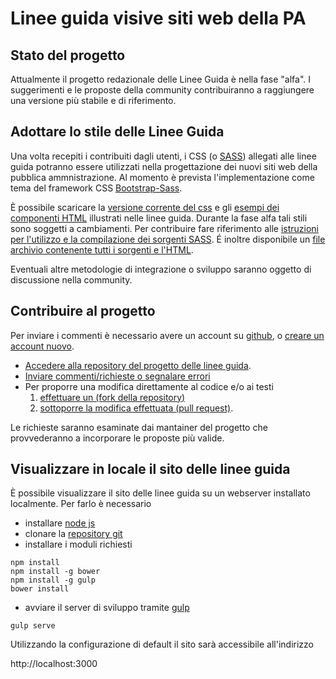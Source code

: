 # Linee guida visive siti web della PA

## Stato del progetto 
Attualmente il progetto redazionale delle Linee Guida è nella fase "alfa". I suggerimenti
e le proposte della community contribuiranno a raggiungere una versione più stabile e di riferimento.

## Adottare lo stile delle Linee Guida
Una volta recepiti i contribuiti dagli utenti, i CSS (o [SASS](http://sass-lang.com)) allegati alle linee guida potranno essere utilizzati nella progettazione dei nuovi siti web della pubblica ammnistrazione. 
Al momento è prevista l'implementazione come tema del framework CSS [Bootstrap-Sass](http://getbootstrap.com/). 

È possibile scaricare la [versione corrente del css](web/assets/agid-guidelines/dist/css/agid.css) e gli [esempi dei componenti HTML](web/assets/agid-guidelines/dist) illustrati nelle linee guida. Durante la fase alfa tali stili sono soggetti a cambiamenti. Per contribuire fare riferimento alle [istruzioni per l'utilizzo e la compilazione dei sorgenti SASS](web/assets/agid-guidelines/README.md). É inoltre disponibile un [file archivio contenente tutti i sorgenti e l'HTML](https://github.com/gunzip/lg/blob/master/web/assets/agid-guidelines-2015-11-20-v.1.zip).

Eventuali altre metodologie di integrazione o sviluppo saranno oggetto di discussione nella community.

## Contribuire al progetto
Per inviare i commenti è necessario avere un account su [github](https://github.com/), o [creare un account nuovo](https://github.com/join).

- [Accedere alla repository del progetto delle linee guida](https://github.com/italia-it/designer.italia.it).
- [Inviare commenti/richieste o segnalare errori](https://github.com/italia-it/designer.italia.it/issues)
- Per proporre una modifica direttamente al codice e/o ai testi 
  1. [effettuare un (fork della repository)](https://help.github.com/articles/fork-a-repo/) 
  2. [sottoporre la modifica effettuata (pull request)](https://help.github.com/articles/using-pull-requests/).

Le richieste saranno esaminate dai mantainer del progetto che provvederanno a incorporare le proposte più valide.

## Visualizzare in locale il sito delle linee guida
È possibile visualizzare il sito delle linee guida su un webserver installato localmente. 
Per farlo è necessario 
- installare [node js](https://nodejs.org/)
- clonare la [repository git](https://github.com/italia-it/designer.italia.it.git)
- installare i moduli richiesti

```
npm install
npm install -g bower
npm install -g gulp
bower install
```

- avviare il server di sviluppo tramite [gulp](http://gulpjs.com/)

```
gulp serve
```

Utilizzando la configurazione di default il sito sarà accessibile all'indirizzo

http://localhost:3000
